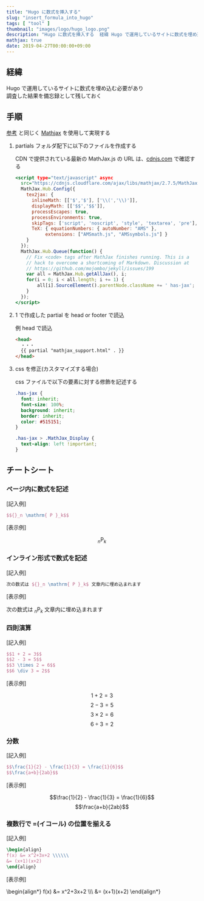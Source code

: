 ```yaml
---
title: "Hugo に数式を挿入する"
slug: "insert_formula_into_hugo"
tags: [ "tool" ]
thumbnail: "images/logo/hugo_logo.png"
description: "Hugo に数式を挿入する  経緯 Hugo で運用しているサイトに数式を埋め込む必要があり調査した結果を備忘録として残しておく"
mathjax: true
date: 2019-04-27T00:00:00+09:00
---
```


## 経緯

Hugo で運用しているサイトに数式を埋め込む必要があり  
調査した結果を備忘録として残しておく

## 手順

[参考](https://gohugo.io/content-management/formats/) と同じく [Mathjax](https://www.mathjax.org/) を使用して実現する

1. partials フォルダ配下に以下のファイルを作成する

    CDN で提供されている最新の MathJax.js の URL は、[cdnjs.com](https://cdnjs.com/) で確認する

    ```html:mathjax_support.html
    <script type="text/javascript" async
      src="https://cdnjs.cloudflare.com/ajax/libs/mathjax/2.7.5/MathJax.js?config=TeX-AMS-MML_HTMLorMML">
      MathJax.Hub.Config({
        tex2jax: {
          inlineMath: [['$','$'], ['\\(','\\)']],
          displayMath: [['$$','$$']],
          processEscapes: true,
          processEnvironments: true,
          skipTags: ['script', 'noscript', 'style', 'textarea', 'pre'],
          TeX: { equationNumbers: { autoNumber: "AMS" },
               extensions: ["AMSmath.js", "AMSsymbols.js"] }
        }
      });
      MathJax.Hub.Queue(function() {
        // Fix <code> tags after MathJax finishes running. This is a
        // hack to overcome a shortcoming of Markdown. Discussion at
        // https://github.com/mojombo/jekyll/issues/199
        var all = MathJax.Hub.getAllJax(), i;
        for(i = 0; i < all.length; i += 1) {
            all[i].SourceElement().parentNode.className += ' has-jax';
        }
      });
    </script>
    ```

2. 1 で作成した partial を head or footer で読込

    例 head で読込

    ```html
    <head>
      ・・・
      {{ partial "mathjax_support.html" . }}
    </head>
    ```

3. css を修正(カスタマイズする場合)

    css ファイルで以下の要素に対する修飾を記述する

    ```css
    .has-jax {
      font: inherit;
      font-size: 100%;
      background: inherit;
      border: inherit;
      color: #515151;
    }

    .has-jax > .MathJax_Display {
      text-align: left !important;
    }
    ```

## チートシート

### ページ内に数式を記述

  [記入例]

  ```latex
  $${}_n \mathrm{ P }_k$$
  ```

  [表示例]

  $${}_n \mathrm{ P }_k$$

### インライン形式で数式を記述

  [記入例]

  ```latex
  次の数式は ${}_n \mathrm{ P }_k$ 文章内に埋め込まれます
  ```

  [表示例]

  次の数式は ${}_n \mathrm{ P }_k$ 文章内に埋め込まれます

### 四則演算

  [記入例]

  ```latex
  $$1 + 2 = 3$$
  $$2 - 3 = 5$$
  $$3 \times 2 = 6$$
  $$6 \div 3 = 2$$
  ```

  [表示例]

  $$1 + 2 = 3$$
  $$2 - 3 = 5$$
  $$3 \times 2 = 6$$
  $$6 \div 3 = 2$$

### 分数

  [記入例]

  ```latex
  $$\frac{1}{2} - \frac{1}{3} = \frac{1}{6}$$
  $$\frac{a+b}{2ab}$$
  ```

  [表示例]

  $$\frac{1}{2} - \frac{1}{3} = \frac{1}{6}$$
  $$\frac{a+b}{2ab}$$

### 複数行で =(イコール) の位置を揃える

  [記入例]

  ```latex
  \begin{align}
  f(x) &= x^2+3x+2 \\\\\\
  &= (x+1)(x+2)
  \end{align}
  ```

  [表示例]

  \begin{align*}
  f(x) &= x^2+3x+2 \\\\\\
  &= (x+1)(x+2)
  \end{align*}
